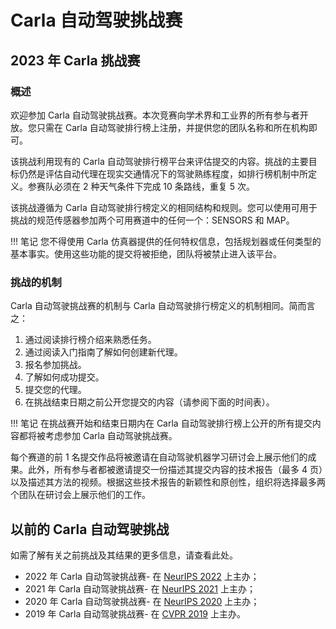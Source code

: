 # Carla 自动驾驶挑战赛

## 2023 年 Carla 挑战赛

### 概述
欢迎参加 Carla 自动驾驶挑战赛。本次竞赛向学术界和工业界的所有参与者开放。您只需在 Carla 自动驾驶排行榜上注册，并提供您的团队名称和所在机构即可。

该挑战利用现有的 Carla 自动驾驶排行榜平台来评估提交的内容。挑战的主要目标仍然是评估自动代理在现实交通情况下的驾驶熟练程度，如排行榜机制中所定义。参赛队必须在 2 种天气条件下完成 10 条路线，重复 5 次。

该挑战遵循为 Carla 自动驾驶排行榜定义的相同结构和规则。您可以使用可用于挑战的规范传感器参加两个可用赛道中的任何一个：SENSORS 和 MAP。

!!! 笔记
    您不得使用 Carla 仿真器提供的任何特权信息，包括规划器或任何类型的基本事实。使用这些功能的提交将被拒绝，团队将被禁止进入该平台。


### 挑战的机制
Carla 自动驾驶挑战赛的机制与 Carla 自动驾驶排行榜定义的机制相同。简而言之：

1. 通过阅读排行榜介绍来熟悉任务。
2. 通过阅读入门指南了解如何创建新代理。
3. 报名参加挑战。
4. 了解如何成功提交。
5. 提交您的代理。
6. 在挑战结束日期之前公开您提交的内容（请参阅下面的时间表）。

!!! 笔记
    在挑战赛开始和结束日期内在 Carla 自动驾驶排行榜上公开的所有提交内容都将被考虑参加 Carla 自动驾驶挑战赛。

每个赛道的前 1 名提交作品将被邀请在自动驾驶机器学习研讨会上展示他们的成果。此外，所有参与者都被邀请提交一份描述其提交内容的技术报告（最多 4 页）以及描述其方法的视频。根据这些技术报告的新颖性和原创性，组织将选择最多两个团队在研讨会上展示他们的工作。


## 以前的 Carla 自动驾驶挑战
如需了解有关之前挑战及其结果的更多信息，请查看此处。

* 2022 年 Carla 自动驾驶挑战赛- 在 [NeurIPS 2022](https://nips.cc/Conferences/2022) 上主办；
* 2021 年 Carla 自动驾驶挑战赛- 在 [NeurIPS 2021](https://nips.cc/Conferences/2021) 上主办；
* 2020 年 Carla 自动驾驶挑战赛- 在 [NeurIPS 2020](https://nips.cc/Conferences/2020) 上主办；
* 2019 年 Carla 自动驾驶挑战赛- 在 [CVPR 2019](https://cvpr2019.thecvf.com/) 上主办。



